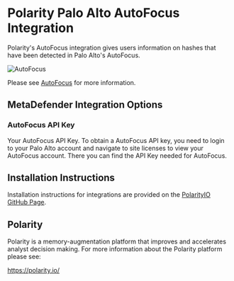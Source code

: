 # Polarity Palo Alto AutoFocus Integration

Polarity's AutoFocus integration gives users information on hashes that have been detected in Palo Alto's AutoFocus.

![AutoFocus](https://user-images.githubusercontent.com/22529325/38265000-a8b42682-3742-11e8-98ba-aff4978f2cc2.png)

Please see [AutoFocus](https://www.paloaltonetworks.com/products/secure-the-network/subscriptions/autofocus) for more information.

## MetaDefender Integration Options

### AutoFocus API Key

Your AutoFocus API Key. To obtain a AutoFocus API key, you need to login to your Palo Alto account and navigate to site licenses to view your AutoFocus account. There you can find the API Key needed for AutoFocus. 

## Installation Instructions

Installation instructions for integrations are provided on the [PolarityIO GitHub Page](https://polarityio.github.io/).

## Polarity

Polarity is a memory-augmentation platform that improves and accelerates analyst decision making.  For more information about the Polarity platform please see:

https://polarity.io/
